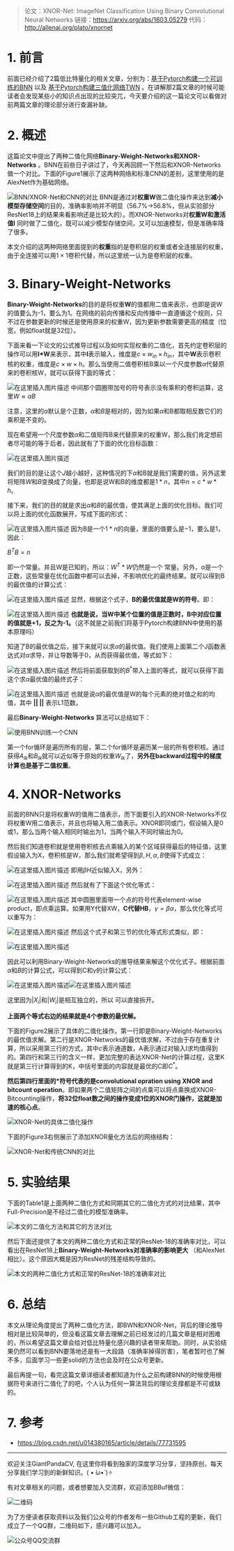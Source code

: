 > 论文：XNOR-Net: ImageNet Classification Using Binary Convolutional Neural Networks 
> 链接：https://arxiv.org/abs/1603.05279
> 代码：http://allenai.org/plato/xnornet
# 1. 前言
前面已经介绍了2篇低比特量化的相关文章，分别为：[基于Pytorch构建一个可训练的BNN](https://mp.weixin.qq.com/s/UMnROIUiW2PPR8vIg8W6OQ) 以及 [基于Pytorch构建三值化网络TWN](https://mp.weixin.qq.com/s/aP6zaZwHRRNOTG5icZ-Kcg) 。在讲解那2篇文章的时候可能读者会发现某些小的知识点出现的比较突兀，今天要介绍的这一篇论文可以看做对前两篇文章的理论部分进行查漏补缺。

# 2. 概述
这篇论文中提出了两种二值化网络**Binary-Weight-Networks和XNOR-Networks** 。BNN在前些日子讲过了，今天再回顾一下然后和XNOR-Networks做一个对比。下面的Figure1展示了这两种网络和标准CNN的差别，这里使用的是AlexNet作为基础网络。

![BNN/XNOR-Net和CNN的对比](https://img-blog.csdnimg.cn/20200718220241169.png?x-oss-process=image/watermark,type_ZmFuZ3poZW5naGVpdGk,shadow_10,text_aHR0cHM6Ly9ibG9nLmNzZG4ubmV0L2p1c3Rfc29ydA==,size_16,color_FFFFFF,t_70)
BNN是通过对**权重W**做二值化操作来达到**减小模型存储空间**的目的，准确率影响并不明显（56.7%->56.8%，但从实验部分ResNet18上的结果来看影响还是比较大的）。而XNOR-Networks对**权重W和激活值I** 同时做了二值化，既可以减少模型存储空间，又可以加速模型，但是准确率降了很多。

本文介绍的这两种网络里面提到的**权重**指的是卷积层的权重或者全连接层的权重，由于全连接可以用$1\times 1$卷积代替，所以这里统一认为是卷积层的权重。


# 3. Binary-Weight-Networks
**Binary-Weight-Networks**的目的是将权重**W**的值都用二值来表示，也即是说W的值要么为-1，要么为1。在网络的前向传播和反向传播中一直遵循这个规则，只不过在参数更新的时候还是使用原来的权重W，因为更新参数需要更高的精度（位宽，例如float就是32位）。

下面来看一下论文的公式推导过程以及如何实现权重的二值化，首先约定卷积层的操作可以用**I*W**来表示，其中**I**表示输入，维度是$c\times w_{in}\times h_{in}$，其中**W**表示卷积核的权重，维度是$c\times w\times h$。那么当使用二值卷积核B乘以一个尺度参数$\alpha$代替原来的卷积核W，就可以获得下面的等式：


![在这里插入图片描述](https://img-blog.csdnimg.cn/20200718230137817.png)
中间那个圆圈带加号的符号表示没有乘积的卷积运算，这里$W \approx \alpha B$

注意，这里的$\alpha$默认是个正数，$\alpha$和$B$是相对的，因为如果$\alpha$和B都取相反数它们的乘积是不变的。

现在希望用一个尺度参数$\alpha$和二值矩阵B来代替原来的权重W，那么我们肯定想前者尽可能的等于后者，因此就有了下面的优化目标函数：

![在这里插入图片描述](https://img-blog.csdnimg.cn/20200718231128711.png)

我们的目的是让这个$J$越小越好，这种情况的下$\alpha$和B就是我们需要的值，另外这里将矩阵$W$和$B$变换成了向量，也即是说W和B的维度都是$1*n$，其中$n=c*w*h$。

接下来，我们的目的就是求出$\alpha$和$B$的最优值，使其满足上面的优化目标。我们可以将上面的优化函数展开，写成下面的形式：

![在这里插入图片描述](https://img-blog.csdnimg.cn/20200719185017644.png)
因为B是一个$1*n$的向量，里面的值要么是$-1$，要么是$1$，因此：

$B^TB=n$

即一个常量。并且W是已知的，所以：$W^T*W$仍然是一个
常量。另外，$\alpha$是一个正数，这些常量在优化函数中都可以去掉，不影响优化的最终结果。就可以得到B的最优值的计算公式：

![在这里插入图片描述](https://img-blog.csdnimg.cn/20200719200908915.png)
显然，根据这个式子，**B的最优值就是W的符号**。即：

![在这里插入图片描述](https://img-blog.csdnimg.cn/20200719211733336.png)
**也就是说，当W中某个位置的值是正数时，B中对应位置的值就是+1，反之为-1。**（这不就是之前我们将基于Pytorch构建BNN中使用的基本原理吗）

知道了B的最优值之后，接下来就可以求$\alpha$的最优值。我们使用上面第二个J函数表达式对$\alpha$求导，并让导数等于0，从而获得最优值，等式如下：


![在这里插入图片描述](https://img-blog.csdnimg.cn/20200719211918309.png)
然后将前面获取到的$B^*$带入上面的等式，就可以获得下面这个求$\alpha$最优值的最终式子：

![在这里插入图片描述](https://img-blog.csdnimg.cn/20200719212016535.png)
也就是说$\alpha$的最优值是W的每个元素的绝对值之和的均值，其中  **|| ||** 表示L1范数。

最后**Binary-Weight-Networks** 算法可以总结如下：

![使用BNN训练一个CNN](https://img-blog.csdnimg.cn/20200719214730436.png?x-oss-process=image/watermark,type_ZmFuZ3poZW5naGVpdGk,shadow_10,text_aHR0cHM6Ly9ibG9nLmNzZG4ubmV0L2p1c3Rfc29ydA==,size_16,color_FFFFFF,t_70)

第一个for循环是遍历所有的层，第二个for循环是遍历某一层的所有卷积核。通过获得$A_{lk}$和$B_{lk}$就可以近似等于原始的权重$W_{lk}$了，**另外在backward过程中的梯度计算也是基于二值权重**。

# 4. XNOR-Networks
前面的BNN只是将权重W的值用二值表示，而下面要引入的XNOR-Networks不仅将权重W用二值表示，并且也将输入用二值表示。XNOR即同或门，假设输入是0或1，那么当两个输入相同时输出为1，当两个输入不同时输出为0。

然后我们知道卷积就是使用卷积核去点乘输入的某个区域获得最后的特征值，这里假设输入为X，卷积核是W，那么我们就希望得到$\beta,H,\alpha,B$使得下式成立：

![在这里插入图片描述](https://img-blog.csdnimg.cn/20200719220326838.png)
即用$\beta H$近似输入X，另外：

![在这里插入图片描述](https://img-blog.csdnimg.cn/20200719221641872.png)
然后就有了下面这个优化等式：

![在这里插入图片描述](https://img-blog.csdnimg.cn/20200719221715771.png)
其中圆圈里面带一个点的符号代表element-wise product，即点乘运算。如果用Y代替XW，**C代替HB**，$\gamma=\beta \alpha$，那么优化等式可以重写为：

![在这里插入图片描述](https://img-blog.csdnimg.cn/20200719221857788.png)
然后这个式子和第三节的优化等式形式类似，即：

![在这里插入图片描述](https://img-blog.csdnimg.cn/20200718231128711.png)

因此可以利用Binary-Weight-Networks的推导结果来解这个优化式子。根据前面$\alpha$和$B$的计算公式，可以得到C和$\gamma$的计算公式：

![在这里插入图片描述](https://img-blog.csdnimg.cn/20200719222128481.png)![在这里插入图片描述](https://img-blog.csdnimg.cn/20200719222153284.png)

这里因为$|X_i|$和$|W_i|$是相互独立的，所以 可以直接拆开。

**上面两个等式右边的结果就是4个参数的最优解。**

下面的Figure2展示了具体的二值化操作。第一行即是Binary-Weight-Networks的最优值求解。第二行是XNOR-Networks的最优值求解，不过由于存在重复计算，所以采用第三行的方式，其中$c$表示通道数，A表示通过对输入I求均值得到的。第四行和第三行的含义一样，更加完整的表达XNOR-Net的计算过程，这里K就是第三行计算得到的K，中括号里面的内容就是最优的C即$C^*$。

**然后第四行里面的*符号代表的是convolutional opration using XNOR and bitcount operation**。即如果两个二值矩阵之间的点乘可以将点乘换成XNOR-Bitcounting操作，**将32位float数之间的操作变成1位的XNOR门操作，这就是加速的核心点**。

![XNOR-Net的具体二值化操作](https://img-blog.csdnimg.cn/20200719224007163.png?x-oss-process=image/watermark,type_ZmFuZ3poZW5naGVpdGk,shadow_10,text_aHR0cHM6Ly9ibG9nLmNzZG4ubmV0L2p1c3Rfc29ydA==,size_16,color_FFFFFF,t_70)

下面的Figure3右侧展示了添加XNOR量化方法后的网络结构：


![XNOR-Net和传统CNN的对比](https://img-blog.csdnimg.cn/20200719224545401.png?x-oss-process=image/watermark,type_ZmFuZ3poZW5naGVpdGk,shadow_10,text_aHR0cHM6Ly9ibG9nLmNzZG4ubmV0L2p1c3Rfc29ydA==,size_16,color_FFFFFF,t_70)
# 5. 实验结果
下面的Table1是上面两种二值化方式和同期其它的二值化方式的对比结果，其中Full-Precision是不经过二值化的模型准确率。

![本文的二值化方法和其它的方法对比](https://img-blog.csdnimg.cn/20200719224747899.png?x-oss-process=image/watermark,type_ZmFuZ3poZW5naGVpdGk,shadow_10,text_aHR0cHM6Ly9ibG9nLmNzZG4ubmV0L2p1c3Rfc29ydA==,size_16,color_FFFFFF,t_70)

然后下面还提供了本文的两种二值化方式和正常的ResNet-18的准确率对比，可以看出在ResNet18上**Binary-Weight-Networks对准确率的影响更大** （和AlexNet相比）。这个原因大概是因为ResNet的残差结构导致的。

![本文的两种二值化方式和正常的ResNet-18的准确率对比](https://img-blog.csdnimg.cn/20200719224950912.png?x-oss-process=image/watermark,type_ZmFuZ3poZW5naGVpdGk,shadow_10,text_aHR0cHM6Ly9ibG9nLmNzZG4ubmV0L2p1c3Rfc29ydA==,size_16,color_FFFFFF,t_70)

# 6. 总结
本文从理论角度提出了两种二值化方法，即BWN和XNOR-Net，背后的理论推导相对是比较简单的，但没看这篇文章去理解之前已经发过的几篇文章是相对困难的，所以希望这篇文章会给对低比特量化感兴趣的读者带来帮助。同时，从实验结果仍然可以看到BNN要落地还是有一大段路（准确率掉得厉害），笔者暂时也了解不多，后面学习一些更solid的方法也会及时在公众号更新。

最后再提一句，看完这篇文章详细读者都知道为什么之前构建BNN的时候使用根据符号来进行二值化了的吧，个人认为任何一算法背后的理论支撑都是不可或缺的。

# 7. 参考
- https://blog.csdn.net/u014380165/article/details/77731595

-----------------------------------------------------------------------------------------------
欢迎关注GiantPandaCV, 在这里你将看到独家的深度学习分享，坚持原创，每天分享我们学习到的新鲜知识。( • ̀ω•́ )✧

有对文章相关的问题，或者想要加入交流群，欢迎添加BBuf微信：

![二维码](https://img-blog.csdnimg.cn/20200110234905879.png?x-oss-process=image/watermark,type_ZmFuZ3poZW5naGVpdGk,shadow_10,text_aHR0cHM6Ly9ibG9nLmNzZG4ubmV0L2p1c3Rfc29ydA==,size_16,color_FFFFFF,t_70)

为了方便读者获取资料以及我们公众号的作者发布一些Github工程的更新，我们成立了一个QQ群，二维码如下，感兴趣可以加入。

![公众号QQ交流群](https://img-blog.csdnimg.cn/20200517190745584.png#pic_center)